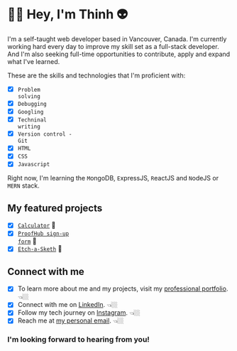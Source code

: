 # 👋🏼 Hey, I'm Thinh 👽

I'm a self-taught web developer based in Vancouver, Canada. I'm currently working hard every day to improve my skill set as a full-stack developer. And I'm also seeking full-time opportunities to contribute, apply and expand what I've learned.

These are the skills and technologies that I'm proficient with:

- [x] <code>Problem solving</code>
- [x] <code>Debugging</code>
- [x] <code>Googling</code>
- [x] <code>Techninal writing</code>
- [x] <code>Version control - Git</code>
- [x] <code>HTML</code>
- [x] <code>CSS</code>
- [x] <code>Javascript</code>

Right now, I'm learning the <code>M</code>ongoDB, <code>E</code>xpressJS, <code>R</code>eactJS and <code>N</code>odeJS or </code><code>M</code><code>E</code><code>R</code><code>N</code> stack.


## My featured projects
- [x] <code>[Calculator](https://github.com/teephan91/calculator)</code> 🧮
- [x] <code>[ProofHub sign-up form](https://github.com/teephan91/form)</code> 📝
- [x] <code>[Etch-a-Sketh](https://github.com/teephan91/etch_a_sketch)</code> 🎨

## Connect with me
- [x] To learn more about me and my projects, visit my [professional portfolio](https://teephan91.github.io). 👈🏼
- [x] Connect with me on [LinkedIn](https://www.linkedin.com/in/thinhdev/). 👈🏼 
- [x] Follow my tech journey on [Instagram](https://www.instagram.com/thinhdev/). 👈🏼
- [x] Reach me at <a href="mailto:therealthinhphan@gmail.com">my personal email</a>. 👈🏼

### I'm looking forward to hearing from you!

